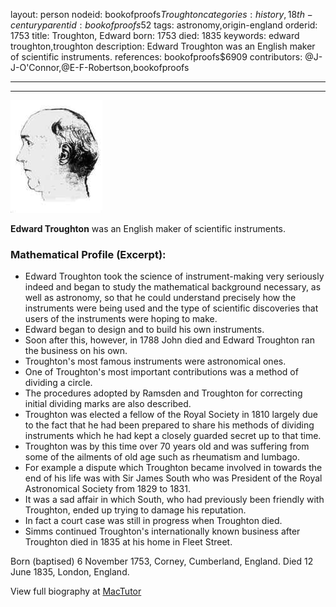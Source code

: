 layout: person
nodeid: bookofproofs$Troughton
categories: history,18th-century
parentid: bookofproofs$52
tags: astronomy,origin-england
orderid: 1753
title: Troughton, Edward
born: 1753
died: 1835
keywords: edward troughton,troughton
description: Edward Troughton was an English maker of scientific instruments.
references: bookofproofs$6909
contributors: @J-J-O'Connor,@E-F-Robertson,bookofproofs

---



---

![Troughton.jpg](https://github.com/bookofproofs/bookofproofs.github.io/blob/main/_sources/_assets/images/portraits/Troughton.jpg?raw=true)

**Edward Troughton** was an English maker of scientific instruments.

### Mathematical Profile (Excerpt):
* Edward Troughton took the science of instrument-making very seriously indeed and began to study the mathematical background necessary, as well as astronomy, so that he could understand precisely how the instruments were being used and the type of scientific discoveries that users of the instruments were hoping to make.
* Edward began to design and to build his own instruments.
* Soon after this, however, in 1788 John died and Edward Troughton ran the business on his own.
* Troughton's most famous instruments were astronomical ones.
* One of Troughton's most important contributions was a method of dividing a circle.
* The procedures adopted by Ramsden and Troughton for correcting initial dividing marks are also described.
* Troughton was elected a fellow of the Royal Society in 1810 largely due to the fact that he had been prepared to share his methods of dividing instruments which he had kept a closely guarded secret up to that time.
* Troughton was by this time over 70 years old and was suffering from some of the ailments of old age such as rheumatism and lumbago.
* For example a dispute which Troughton became involved in towards the end of his life was with Sir James South who was President of the Royal Astronomical Society from 1829 to 1831.
* It was a sad affair in which South, who had previously been friendly with Troughton, ended up trying to damage his reputation.
* In fact a court case was still in progress when Troughton died.
* Simms continued Troughton's internationally known business after Troughton died in 1835 at his home in Fleet Street.

Born (baptised) 6 November 1753, Corney, Cumberland, England. Died 12 June 1835, London, England.

View full biography at [MacTutor](https://mathshistory.st-andrews.ac.uk/Biographies/Troughton/)
